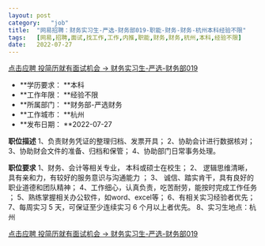 ```yaml
---
layout:	post
category:	"job"
title:	"网易招聘：财务实习生-严选-财务部019-职能-财务-财务-杭州本科经验不限"
tags:	[网易,招聘,面试,找工作,工作,内推,职能,财务,财务,杭州,本科,经验不限]
date:	2022-07-27
---
```


[点击应聘 投简历就有面试机会 -> 财务实习生-严选-财务部019](http://mobile.bole.netease.com/bole/boleDetail?id=40901&employeeId=346f03c3cda5f04c&key=all)



- **学历要求： **本科
- **工作年限： **经验不限
- **所属部门： **财务部-严选财务
- **工作城市： **杭州
- **发布日期： **2022-07-27



**职位描述**
1、负责财务凭证的整理归档、发票开具；
2、协助会计进行数据核对；
3、协助财会文件的准备、归档和保管；
4、协助部门日常事务处理。



**职位要求**
1、财务、会计等相关专业， 本科或硕士在校生；
2、 逻辑思维清晰，具有亲和力，有较好的服务意识与沟通能力 ；
3、 诚信、踏实肯干，具有良好的职业道德和团队精神；
4、工作细心，认真负责，吃苦耐劳，能按时完成工作任务 ；
5、熟练掌握相关办公软件，如word、excel等；
6、有相关实习经验者优先；
7、每周实习 5 天，可保证至少连续实习 6 个月以上者优先。
8、实习生地点：杭州



[点击应聘 投简历就有面试机会 -> 财务实习生-严选-财务部019](http://mobile.bole.netease.com/bole/boleDetail?id=40901&employeeId=346f03c3cda5f04c&key=all)